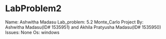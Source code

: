 # LabProblem2
Name: Ashwitha Madasu
Lab_problem: 5.2 Monte_Carlo
Project By: Ashwitha Madasu(ID# 1535951) and Akhila Pratyusha Madasu(ID# 1535950) 
Issues: None
Os: windows
